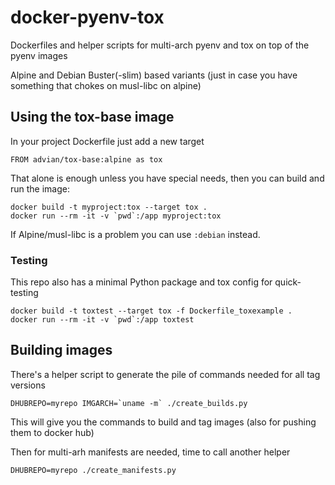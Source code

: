 # docker-pyenv-tox

Dockerfiles and helper scripts for multi-arch pyenv and tox on top of the pyenv images

Alpine and Debian Buster(-slim) based variants (just in case you have something that chokes
on musl-libc on alpine)

## Using the tox-base image

In your project Dockerfile just add a new target

    FROM advian/tox-base:alpine as tox

That alone is enough unless you have special needs, then you can build and
run the image:

    docker build -t myproject:tox --target tox .
    docker run --rm -it -v `pwd`:/app myproject:tox

If Alpine/musl-libc is a problem you can use `:debian` instead.

### Testing

This repo also has a minimal Python package and tox config for quick-testing

    docker build -t toxtest --target tox -f Dockerfile_toxexample .
    docker run --rm -it -v `pwd`:/app toxtest

## Building images

There's a helper script to generate the pile of commands needed for all tag versions

    DHUBREPO=myrepo IMGARCH=`uname -m` ./create_builds.py

This will give you the commands to build and tag images (also for pushing them to docker hub)

Then for multi-arh manifests are needed, time to call another helper

    DHUBREPO=myrepo ./create_manifests.py

